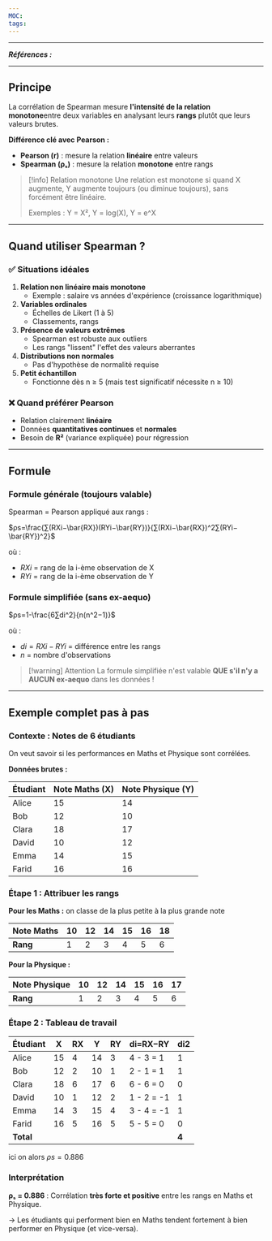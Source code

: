 ```yaml
---
MOC:
tags:
---
```

---
***Références :***

---

## Principe

La corrélation de Spearman mesure **l'intensité de la relation monotone**entre deux variables en analysant leurs **rangs** plutôt que leurs valeurs brutes.

**Différence clé avec Pearson :**

- **Pearson (r)** : mesure la relation **linéaire** entre valeurs
- **Spearman (ρₛ)** : mesure la relation **monotone** entre rangs

> [!info] Relation monotone Une relation est monotone si quand X augmente, Y augmente toujours (ou diminue toujours), sans forcément être linéaire.
> 
> Exemples : Y = X², Y = log(X), Y = e^X

---

## Quand utiliser Spearman ?

### ✅ Situations idéales

1. **Relation non linéaire mais monotone**
    - Exemple : salaire vs années d'expérience (croissance logarithmique)
2. **Variables ordinales**
    - Échelles de Likert (1 à 5)
    - Classements, rangs
3. **Présence de valeurs extrêmes**
    - Spearman est robuste aux outliers
    - Les rangs "lissent" l'effet des valeurs aberrantes
4. **Distributions non normales**
    - Pas d'hypothèse de normalité requise
5. **Petit échantillon**
    - Fonctionne dès n ≥ 5 (mais test significatif nécessite n ≥ 10)

### ❌ Quand préférer Pearson

- Relation clairement **linéaire**
- Données **quantitatives continues** et **normales**
- Besoin de **R²** (variance expliquée) pour régression

---

## Formule

### Formule générale (toujours valable)

Spearman = Pearson appliqué aux rangs :

$ρs=\frac{∑(RXi−\bar{RX})(RYi−\bar{RY})}{∑(RXi−\bar{RX})^2∑(RYi−\bar{RY})^2}$


où :

- $RXi$​​ = rang de la i-ème observation de X
- $RYi​​$ = rang de la i-ème observation de Y

### Formule simplifiée (sans ex-aequo)

$ρs=1-\frac{6∑di^2}{n(n^2−1)}$

où :

- $di=RXi−RYi$​​ = différence entre les rangs
- $n$ = nombre d'observations

> [!warning] Attention La formule simplifiée n'est valable **QUE s'il n'y a AUCUN ex-aequo** dans les données !

---

## Exemple complet pas à pas

### Contexte : Notes de 6 étudiants

On veut savoir si les performances en Maths et Physique sont corrélées.

**Données brutes :**

|Étudiant|Note Maths (X)|Note Physique (Y)|
|---|---|---|
|Alice|15|14|
|Bob|12|10|
|Clara|18|17|
|David|10|12|
|Emma|14|15|
|Farid|16|16|

### Étape 1 : Attribuer les rangs

**Pour les Maths :** on classe de la plus petite à la plus grande note

|Note Maths|10|12|14|15|16|18|
|---|---|---|---|---|---|---|
|**Rang**|1|2|3|4|5|6|

**Pour la Physique :**

|Note Physique|10|12|14|15|16|17|
|---|---|---|---|---|---|---|
|**Rang**|1|2|3|4|5|6|

### Étape 2 : Tableau de travail

| Étudiant  | X   | RX​ | Y   | RY​ | di=RX−RY​  | di2​  |
| --------- | --- | --- | --- | --- | ---------- | ----- |
| Alice     | 15  | 4   | 14  | 3   | 4 - 3 = 1  | 1     |
| Bob       | 12  | 2   | 10  | 1   | 2 - 1 = 1  | 1     |
| Clara     | 18  | 6   | 17  | 6   | 6 - 6 = 0  | 0     |
| David     | 10  | 1   | 12  | 2   | 1 - 2 = -1 | 1     |
| Emma      | 14  | 3   | 15  | 4   | 3 - 4 = -1 | 1     |
| Farid     | 16  | 5   | 16  | 5   | 5 - 5 = 0  | 0     |
| **Total** |     |     |     |     |            | **4** |

ici on alors $ρs=0.886$

### Interprétation

**ρₛ = 0.886** : Corrélation **très forte et positive** entre les rangs en Maths et Physique.

→ Les étudiants qui performent bien en Maths tendent fortement à bien performer en Physique (et vice-versa).